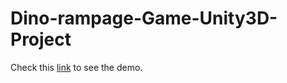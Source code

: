 # Dino-rampage-Game-Unity3D-Project
Check this <a href="https://youtu.be/MqeNH2yJ59Y">link</a> to see the demo.
